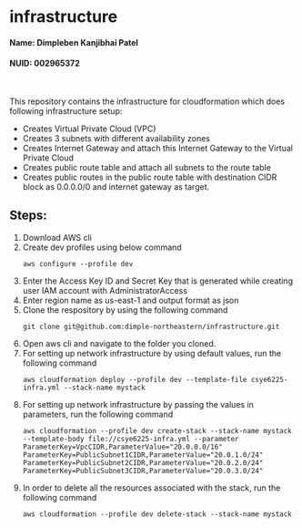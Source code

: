 # infrastructure

#### Name: Dimpleben Kanjibhai Patel
#### NUID: 002965372
<br>

This repository contains the infrastructure for cloudformation which does following infrastructure setup:
- Creates Virtual Private Cloud (VPC)
- Creates 3 subnets with different availability zones
- Creates Internet Gateway and attach this Internet Gateway to the Virtual Private Cloud
- Creates public route table and attach all subnets to the route table
- Creates public routes in the public route table with destination CIDR block as 0.0.0.0/0 and internet gateway as target.

## Steps:
1. Download AWS cli
2. Create dev profiles using below command
     ```
     aws configure --profile dev
     ```
3. Enter the Access Key ID and Secret Key that is generated while creating user IAM account with AdministratorAccess
4. Enter region name as us-east-1 and output format as json
5. Clone the respository by using the following command
   ```
   git clone git@github.com:dimple-northeastern/infrastructure.git
   ```
6. Open aws cli and navigate to the folder you cloned.
7. For setting up network infrastructure by using default values, run the following command
   ```
   aws cloudformation deploy --profile dev --template-file csye6225-infra.yml --stack-name mystack

   ```
8. For setting up network infrastructure by passing the values in parameters, run the following command
    ```
    aws cloudformation --profile dev create-stack --stack-name mystack --template-body file://csye6225-infra.yml --parameter ParameterKey=VpcCIDR,ParameterValue="20.0.0.0/16" ParameterKey=PublicSubnet1CIDR,ParameterValue="20.0.1.0/24" ParameterKey=PublicSubnet2CIDR,ParameterValue="20.0.2.0/24" ParameterKey=PublicSubnet3CIDR,ParameterValue="20.0.3.0/24"
    ```
9. In order to delete all the resources associated with the stack, run the following command
    ```
    aws cloudformation --profile dev delete-stack --stack-name mystack
    ```